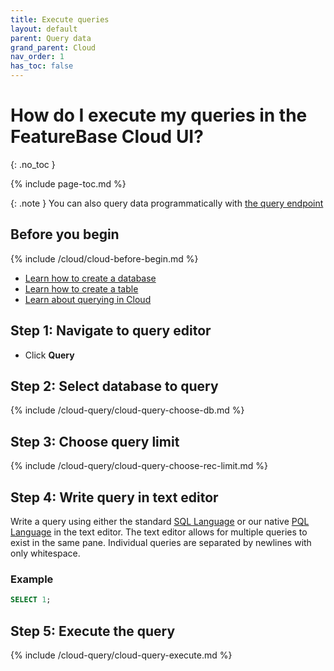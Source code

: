 ```yaml
---
title: Execute queries 
layout: default
parent: Query data
grand_parent: Cloud
nav_order: 1
has_toc: false
---
```

# How do I execute my queries in the FeatureBase Cloud UI?
{: .no_toc }

{% include page-toc.md %}

{: .note }
You can also query data programmatically with [the query endpoint](https://api-docs-featurebase-cloud.redoc.ly/latest#tag/Query)

## Before you begin

{% include /cloud/cloud-before-begin.md %}
* [Learn how to create a database](/docs/cloud/cloud-databases/cloud-db-create)
* [Learn how to create a table](/docs/cloud/cloud-tables/cloud-table-create)
* [Learn about querying in Cloud](/docs/cloud/cloud-query/cloud-query-data)

## Step 1: Navigate to query editor

* Click **Query**

## Step 2: Select database to query

{% include /cloud-query/cloud-query-choose-db.md %}

## Step 3: Choose query limit

{% include /cloud-query/cloud-query-choose-rec-limit.md %}

## Step 4: Write query in text editor 

Write a query using either the standard [SQL Language](/docs/sql-guide/sql-guide-home) or our native [PQL Language](/docs/pql-guide/pql-home) in the text editor. The text editor allows for multiple queries to exist in the same pane. Individual queries are separated by newlines with only whitespace.

### Example

```SQL
SELECT 1;
```

## Step 5: Execute the query

{% include /cloud-query/cloud-query-execute.md %}
